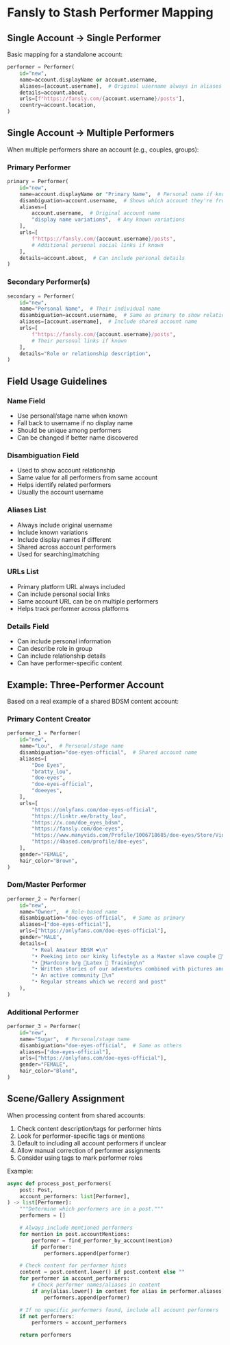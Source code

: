 # Fansly to Stash Performer Mapping

## Single Account → Single Performer

Basic mapping for a standalone account:

```python
performer = Performer(
    id="new",
    name=account.displayName or account.username,
    aliases=[account.username],  # Original username always in aliases
    details=account.about,
    urls=[f"https://fansly.com/{account.username}/posts"],
    country=account.location,
)
```

## Single Account → Multiple Performers

When multiple performers share an account (e.g., couples, groups):

### Primary Performer

```python
primary = Performer(
    id="new",
    name=account.displayName or "Primary Name",  # Personal name if known
    disambiguation=account.username,  # Shows which account they're from
    aliases=[
        account.username,  # Original account name
        "display name variations",  # Any known variations
    ],
    urls=[
        f"https://fansly.com/{account.username}/posts",
        # Additional personal social links if known
    ],
    details=account.about,  # Can include personal details
)
```

### Secondary Performer(s)

```python
secondary = Performer(
    id="new",
    name="Personal Name",  # Their individual name
    disambiguation=account.username,  # Same as primary to show relationship
    aliases=[account.username],  # Include shared account name
    urls=[
        f"https://fansly.com/{account.username}/posts",
        # Their personal links if known
    ],
    details="Role or relationship description",
)
```

## Field Usage Guidelines

### Name Field

- Use personal/stage name when known
- Fall back to username if no display name
- Should be unique among performers
- Can be changed if better name discovered

### Disambiguation Field

- Used to show account relationship
- Same value for all performers from same account
- Helps identify related performers
- Usually the account username

### Aliases List

- Always include original username
- Include known variations
- Include display names if different
- Shared across account performers
- Used for searching/matching

### URLs List

- Primary platform URL always included
- Can include personal social links
- Same account URL can be on multiple performers
- Helps track performer across platforms

### Details Field

- Can include personal information
- Can describe role in group
- Can include relationship details
- Can have performer-specific content

## Example: Three-Performer Account

Based on a real example of a shared BDSM content account:

### Primary Content Creator

```python
performer_1 = Performer(
    id="new",
    name="Lou",  # Personal/stage name
    disambiguation="doe-eyes-official",  # Shared account name
    aliases=[
        "Doe Eyes",
        "bratty_lou",
        "doe-eyes",
        "doe-eyes-official",
        "doeeyes",
    ],
    urls=[
        "https://onlyfans.com/doe-eyes-official",
        "https://linktr.ee/bratty_lou",
        "https://x.com/doe_eyes_bdsm",
        "https://fansly.com/doe-eyes",
        "https://www.manyvids.com/Profile/1006718685/doe-eyes/Store/Videos",
        "https://4based.com/profile/doe-eyes",
    ],
    gender="FEMALE",
    hair_color="Brown",
)
```

### Dom/Master Performer

```python
performer_2 = Performer(
    id="new",
    name="Owner",  # Role-based name
    disambiguation="doe-eyes-official",  # Same as primary
    aliases=["doe-eyes-official"],
    urls=["https://onlyfans.com/doe-eyes-official"],
    gender="MALE",
    details=(
        "• Real Amateur BDSM ❤️\n"
        "• Peeking into our kinky lifestyle as a Master slave couple 👀\n"
        "• 🔗Hardcore b/g 🖤Latex 🍑 Training\n"
        "• Written stories of our adventures combined with pictures and videos 🔥\n"
        "• An active community 💬\n"
        "• Regular streams which we record and post"
    ),
)
```

### Additional Performer

```python
performer_3 = Performer(
    id="new",
    name="Sugar",  # Personal/stage name
    disambiguation="doe-eyes-official",  # Same as others
    aliases=["doe-eyes-official"],
    urls=["https://onlyfans.com/doe-eyes-official"],
    gender="FEMALE",
    hair_color="Blond",
)
```

## Scene/Gallery Assignment

When processing content from shared accounts:

1. Check content description/tags for performer hints
2. Look for performer-specific tags or mentions
3. Default to including all account performers if unclear
4. Allow manual correction of performer assignments
5. Consider using tags to mark performer roles

Example:

```python
async def process_post_performers(
    post: Post,
    account_performers: list[Performer],
) -> list[Performer]:
    """Determine which performers are in a post."""
    performers = []

    # Always include mentioned performers
    for mention in post.accountMentions:
        performer = find_performer_by_account(mention)
        if performer:
            performers.append(performer)

    # Check content for performer hints
    content = post.content.lower() if post.content else ""
    for performer in account_performers:
        # Check performer names/aliases in content
        if any(alias.lower() in content for alias in performer.aliases):
            performers.append(performer)

    # If no specific performers found, include all account performers
    if not performers:
        performers = account_performers

    return performers
```
